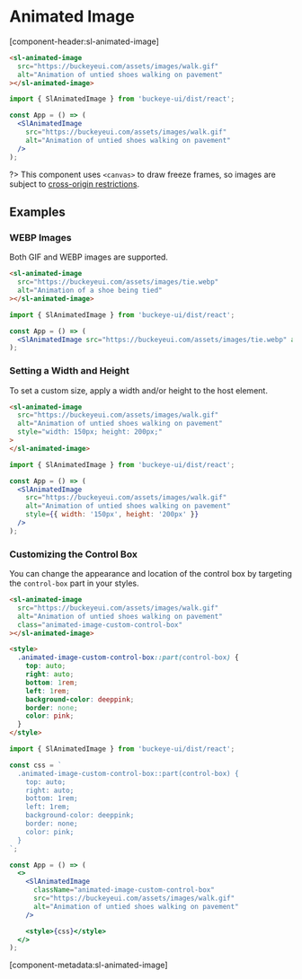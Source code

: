 # Animated Image

[component-header:sl-animated-image]

```html preview
<sl-animated-image
  src="https://buckeyeui.com/assets/images/walk.gif"
  alt="Animation of untied shoes walking on pavement"
></sl-animated-image>
```

```jsx react
import { SlAnimatedImage } from 'buckeye-ui/dist/react';

const App = () => (
  <SlAnimatedImage
    src="https://buckeyeui.com/assets/images/walk.gif"
    alt="Animation of untied shoes walking on pavement"
  />
);
```

?> This component uses `<canvas>` to draw freeze frames, so images are subject to [cross-origin restrictions](https://developer.mozilla.org/en-US/docs/Web/HTML/CORS_enabled_image).

## Examples

### WEBP Images

Both GIF and WEBP images are supported.

```html preview
<sl-animated-image
  src="https://buckeyeui.com/assets/images/tie.webp"
  alt="Animation of a shoe being tied"
></sl-animated-image>
```

```jsx react
import { SlAnimatedImage } from 'buckeye-ui/dist/react';

const App = () => (
  <SlAnimatedImage src="https://buckeyeui.com/assets/images/tie.webp" alt="Animation of a shoe being tied" />
);
```

### Setting a Width and Height

To set a custom size, apply a width and/or height to the host element.

```html preview
<sl-animated-image
  src="https://buckeyeui.com/assets/images/walk.gif"
  alt="Animation of untied shoes walking on pavement"
  style="width: 150px; height: 200px;"
>
</sl-animated-image>
```

```jsx react
import { SlAnimatedImage } from 'buckeye-ui/dist/react';

const App = () => (
  <SlAnimatedImage
    src="https://buckeyeui.com/assets/images/walk.gif"
    alt="Animation of untied shoes walking on pavement"
    style={{ width: '150px', height: '200px' }}
  />
);
```

### Customizing the Control Box

You can change the appearance and location of the control box by targeting the `control-box` part in your styles.

```html preview
<sl-animated-image
  src="https://buckeyeui.com/assets/images/walk.gif"
  alt="Animation of untied shoes walking on pavement"
  class="animated-image-custom-control-box"
></sl-animated-image>

<style>
  .animated-image-custom-control-box::part(control-box) {
    top: auto;
    right: auto;
    bottom: 1rem;
    left: 1rem;
    background-color: deeppink;
    border: none;
    color: pink;
  }
</style>
```

```jsx react
import { SlAnimatedImage } from 'buckeye-ui/dist/react';

const css = `
  .animated-image-custom-control-box::part(control-box) {
    top: auto;
    right: auto;
    bottom: 1rem;
    left: 1rem;
    background-color: deeppink;
    border: none;
    color: pink;
  }
`;

const App = () => (
  <>
    <SlAnimatedImage
      className="animated-image-custom-control-box"
      src="https://buckeyeui.com/assets/images/walk.gif"
      alt="Animation of untied shoes walking on pavement"
    />

    <style>{css}</style>
  </>
);
```

[component-metadata:sl-animated-image]

